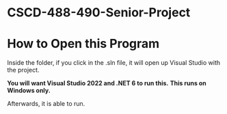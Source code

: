 # CSCD-488-490-Senior-Project

# How to Open this Program

Inside the folder, if you click in the .sln file, it will open up Visual Studio with the project.

**You will want Visual Studio 2022 and .NET 6 to run this.**
**This runs on Windows only.**

Afterwards, it is able to run.
